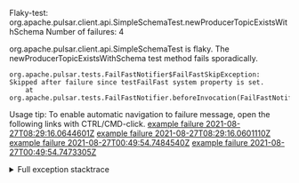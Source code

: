         
Flaky-test: org.apache.pulsar.client.api.SimpleSchemaTest.newProducerTopicExistsWithSchema
Number of failures: 4

org.apache.pulsar.client.api.SimpleSchemaTest is flaky. The newProducerTopicExistsWithSchema test method fails sporadically.

```
org.apache.pulsar.tests.FailFastNotifier$FailFastSkipException: Skipped after failure since testFailFast system property is set.
	at org.apache.pulsar.tests.FailFastNotifier.beforeInvocation(FailFastNotifier.java:88)

```

Usage tip: To enable automatic navigation to failure message, open the following links with CTRL/CMD-click.
[example failure 2021-08-27T08:29:16.0644601Z](https://github.com/apache/pulsar/runs/3441181143?check_suite_focus=true#step:9:1086)
[example failure 2021-08-27T08:29:16.0601110Z](https://github.com/apache/pulsar/runs/3441181143?check_suite_focus=true#step:9:1082)
[example failure 2021-08-27T00:49:54.7484540Z](https://github.com/apache/pulsar/runs/3438608157?check_suite_focus=true#step:9:1082)
[example failure 2021-08-27T00:49:54.7473305Z](https://github.com/apache/pulsar/runs/3438608157?check_suite_focus=true#step:9:1078)


<details>
<summary>Full exception stacktrace</summary>
<code><pre>
org.apache.pulsar.tests.FailFastNotifier$FailFastSkipException: Skipped after failure since testFailFast system property is set.
	at org.apache.pulsar.tests.FailFastNotifier.beforeInvocation(FailFastNotifier.java:88)

</pre></code>
</details>


